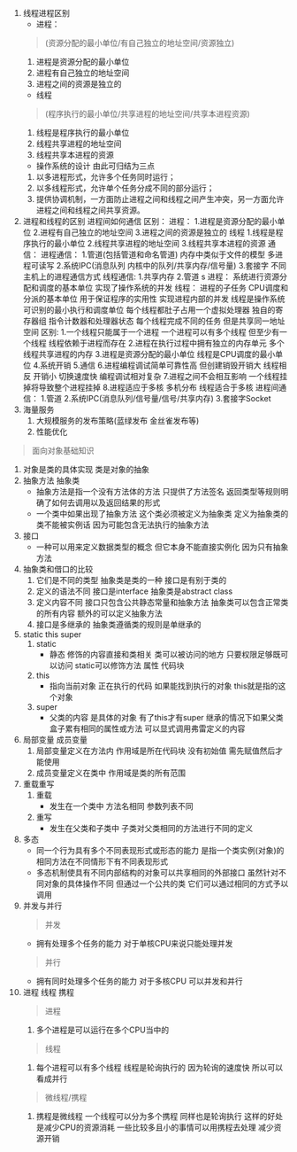 1. 线程进程区别
    - 进程：
    > (资源分配的最小单位/有自己独立的地址空间/资源独立)
    1. 进程是资源分配的最小单位
    2. 进程有自己独立的地址空间
    3. 进程之间的资源是独立的
    - 线程
    > (程序执行的最小单位/共享进程的地址空间/共享本进程资源)
    1. 线程是程序执行的最小单位
    2. 线程共享进程的地址空间
    3. 线程共享本进程的资源
    - 操作系统的设计 由此可归结为三点
    1. 以多进程形式，允许多个任务同时运行；
    2. 以多线程形式，允许单个任务分成不同的部分运行；
    3. 提供协调机制，一方面防止进程之间和线程之间产生冲突，另一方面允许进程之间和线程之间共享资源。
1. 进程和线程的区别 进程间如何通信
    区别：
        进程：
            1.进程是资源分配的最小单位
            2.进程有自己独立的地址空间
            3.进程之间的资源是独立的
        线程
            1.线程是程序执行的最小单位
            2.线程共享进程的地址空间
            3.线程共享本进程的资源
    通信：
        进程通信：
            1.管道(包括管道和命名管道)
            内存中类似于文件的模型 多进程可读写
            2.系统IPC(消息队列 内核中的队列/共享内存/信号量)
            3.套接字 不同主机上的进程通信方式
        线程通信:
            1.共享内存
            2.管道
            s
    进程：
        系统进行资源分配和调度的基本单位 
        实现了操作系统的并发
    线程：
        进程的子任务 CPU调度和分派的基本单位
        用于保证程序的实用性 实现进程内部的并发
        线程是操作系统可识别的最小执行和调度单位
        每个线程都肚子占用一个虚拟处理器
        独自的寄存器组 指令计数器和处理器状态
        每个线程完成不同的任务
        但是共享同一地址空间
    区别:
        1.一个线程只能属于一个进程 一个进程可以有多个线程 但至少有一个线程 线程依赖于进程而存在
        2.进程在执行过程中拥有独立的内存单元 多个线程共享进程的内存
        3.进程是资源分配的最小单位 线程是CPU调度的最小单位
        4.系统开销
        5.通信
        6.进程编程调试简单可靠性高 但创建销毁开销大
        线程相反 开销小 切换速度快 编程调试相对复杂
        7.进程之间不会相互影响 一个线程挂掉将导致整个进程挂掉
        8.进程适应于多核 多机分布 线程适合于多核
    进程间通信：
        1.管道
        2.系统IPC(消息队列/信号量/信号/共享内存)
        3.套接字Socket
2. 海量服务
    1. 大规模服务的发布策略(蓝绿发布 金丝雀发布等)
    2. 性能优化
> 面向对象基础知识
1. 对象是类的具体实现 类是对象的抽象
2. 抽象方法 抽象类
    - 抽象方法是指一个没有方法体的方法 只提供了方法签名 返回类型等规则明确了如何去调用以及返回结果的形式
    - 一个类中如果出现了抽象方法 这个类必须被定义为抽象类 定义为抽象类的类不能被实例话 因为可能包含无法执行的抽象方法
3. 接口
    - 一种可以用来定义数据类型的概念 但它本身不能直接实例化 因为只有抽象方法 
4. 抽象类和借口的比较
    1. 它们是不同的类型 抽象类是类的一种 接口是有别于类的
    2. 定义的语法不同 接口是interface 抽象类是abstract class
    3. 定义内容不同 接口只包含公共静态常量和抽象方法 抽象类可以包含正常类的所有内容 额外的可以定义抽象方法
    4. 接口是多继承的 抽象类遵循类的规则是单继承的 
5. static this super
    1. static
        - 静态 修饰的内容直接和类相关 类可以被访问的地方 只要权限足够既可以访问 static可以修饰方法 属性 代码块
    2. this
        - 指向当前对象 正在执行的代码 如果能找到执行的对象 this就是指的这个对象
    3. super
        - 父类的内容 是具体的对象 有了this才有super 继承的情况下如果父类盒子累有相同的属性或方法 可以显式调用弗雷定义的内容
6. 局部变量 成员变量
    1. 局部变量定义在方法内 作用域是所在代码块 没有初始值 需先赋值然后才能使用
    2. 成员变量定义在类中 作用域是类的所有范围
7. 重载重写
    1. 重载
        - 发生在一个类中 方法名相同 参数列表不同
    2. 重写
        - 发生在父类和子类中 子类对父类相同的方法进行不同的定义
8. 多态
    - 同一个行为具有多个不同表现形式或形态的能力 是指一个类实例(对象)的相同方法在不同情形下有不同表现形式
    - 多态机制使具有不同内部结构的对象可以共享相同的外部接口 虽然针对不同对象的具体操作不同 但通过一个公共的类 它们可以通过相同的方式予以调用
9. 并发与并行
    > 并发
    - 拥有处理多个任务的能力 对于单核CPU来说只能处理并发
    > 并行
    - 拥有同时处理多个任务的能力 对于多核CPU 可以并发和并行
10. 进程 线程 携程
    > 进程
    1. 多个进程是可以运行在多个CPU当中的 
    > 线程
    1. 每个进程可以有多个线程 线程是轮询执行的 因为轮询的速度快 所以可以看成并行
    > 微线程/携程
    1. 携程是微线程 一个线程可以分为多个携程 同样也是轮询执行 这样的好处是减少CPU的资源消耗 一些比较多且小的事情可以用携程去处理 减少资源开销